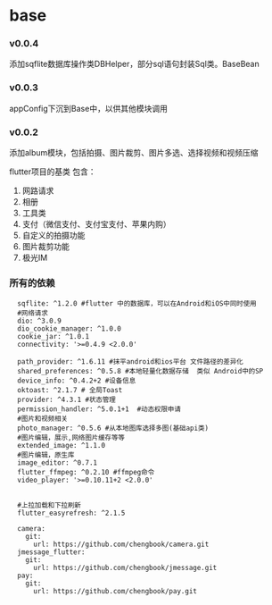 # base

### v0.0.4
添加sqflite数据库操作类DBHelper，部分sql语句封装Sql类。BaseBean

### v0.0.3
appConfig下沉到Base中，以供其他模块调用

### v0.0.2
添加album模块，包括拍摄、图片裁剪、图片多选、选择视频和视频压缩

flutter项目的基类 包含：
1. 网路请求
2. 相册
3. 工具类
4. 支付（微信支付、支付宝支付、苹果内购）
5. 自定义的拍摄功能
6. 图片裁剪功能
7. 极光IM



### 所有的依赖
```
  sqflite: ^1.2.0 #flutter 中的数据库，可以在Android和iOS中同时使用
  #网络请求
  dio: ^3.0.9
  dio_cookie_manager: ^1.0.0
  cookie_jar: ^1.0.1
  connectivity: '>=0.4.9 <2.0.0'

  path_provider: ^1.6.11 #抹平android和ios平台 文件路径的差异化
  shared_preferences: ^0.5.8 #本地轻量化数据存储  类似 Android中的SP
  device_info: ^0.4.2+2 #设备信息
  oktoast: ^2.1.7 # 全局Toast
  provider: ^4.3.1 #状态管理
  permission_handler: ^5.0.1+1  #动态权限申请
  #图片和视频相关
  photo_manager: ^0.5.6 #从本地图库选择多图(基础api类)
  #图片编辑，展示,网络图片缓存等等
  extended_image: ^1.1.0
  #图片编辑，原生库
  image_editor: ^0.7.1
  flutter_ffmpeg: ^0.2.10 #ffmpeg命令
  video_player: '>=0.10.11+2 <2.0.0'


  #上拉加载和下拉刷新
  flutter_easyrefresh: ^2.1.5

  camera:
    git:
      url: https://github.com/chengbook/camera.git
  jmessage_flutter:
    git:
      url: https://github.com/chengbook/jmessage.git
  pay:
    git:
      url: https://github.com/chengbook/pay.git



```